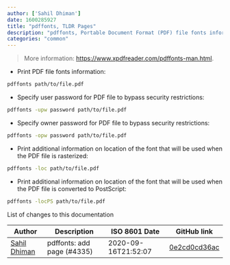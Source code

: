 ```yaml
---
author: ['Sahil Dhiman']
date: 1600285927
title: "pdffonts, TLDR Pages"
description: "pdffonts, Portable Document Format (PDF) file fonts information viewer."
categories: "common"
---
```

> More information: <https://www.xpdfreader.com/pdffonts-man.html>.

- Print PDF file fonts information:

```bash
pdffonts path/to/file.pdf
```

- Specify user password for PDF file to bypass security restrictions:

```bash
pdffonts -upw password path/to/file.pdf
```

- Specify owner password for PDF file to bypass security restrictions:

```bash
pdffonts -opw password path/to/file.pdf
```

- Print additional information on location of the font that will be used when the PDF file is rasterized:

```bash
pdffonts -loc path/to/file.pdf
```

- Print additional information on location of the font that will be used when the PDF file is converted to PostScript:

```bash
pdffonts -locPS path/to/file.pdf
```
List of changes to this documentation


Author | Description | ISO 8601 Date | GitHub link
------|-----|-----|-----
[Sahil Dhiman](mailto:52946452+sahilister@users.noreply.github.com) | pdffonts: add page (#4335) | 2020-09-16T21:52:07 | [0e2cd0cd36ac](https://github.com/tldr-pages/tldr/commit/0e2cd0cd36ac2c80c296fe09c2dbec837344469f)

